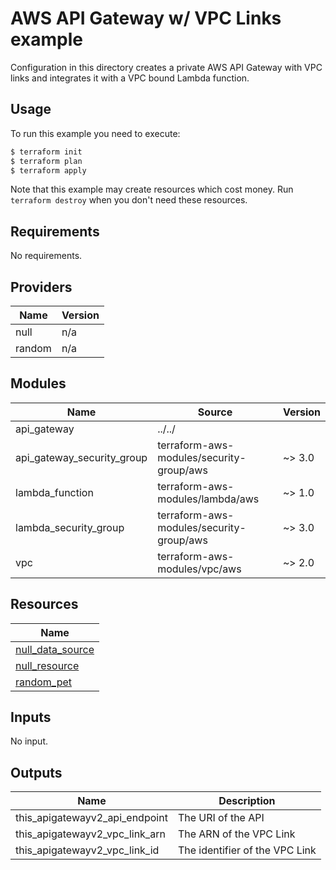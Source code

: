 # AWS API Gateway w/ VPC Links example

Configuration in this directory creates a private AWS API Gateway with VPC links and integrates it with a VPC bound Lambda function.


## Usage

To run this example you need to execute:

```bash
$ terraform init
$ terraform plan
$ terraform apply
```

Note that this example may create resources which cost money. Run `terraform destroy` when you don't need these resources.

<!-- BEGINNING OF PRE-COMMIT-TERRAFORM DOCS HOOK -->
## Requirements

No requirements.

## Providers

| Name | Version |
|------|---------|
| null | n/a |
| random | n/a |

## Modules

| Name | Source | Version |
|------|--------|---------|
| api_gateway | ../../ |  |
| api_gateway_security_group | terraform-aws-modules/security-group/aws | ~> 3.0 |
| lambda_function | terraform-aws-modules/lambda/aws | ~> 1.0 |
| lambda_security_group | terraform-aws-modules/security-group/aws | ~> 3.0 |
| vpc | terraform-aws-modules/vpc/aws |  ~> 2.0 |

## Resources

| Name |
|------|
| [null_data_source](https://registry.terraform.io/providers/hashicorp/null/latest/docs/data-sources/data_source) |
| [null_resource](https://registry.terraform.io/providers/hashicorp/null/latest/docs/resources/resource) |
| [random_pet](https://registry.terraform.io/providers/hashicorp/random/latest/docs/resources/pet) |

## Inputs

No input.

## Outputs

| Name | Description |
|------|-------------|
| this\_apigatewayv2\_api\_endpoint | The URI of the API |
| this\_apigatewayv2\_vpc\_link\_arn | The ARN of the VPC Link |
| this\_apigatewayv2\_vpc\_link\_id | The identifier of the VPC Link |
<!-- END OF PRE-COMMIT-TERRAFORM DOCS HOOK -->
